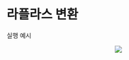 # 라플라스 변환

실행 예시
<p align="center"><img src=https://blog.kakaocdn.net/dn/cuxcnn/btq8Pvc02H0/TNTZRJiq8f8IzlpdUanKt0/img.png
"></p>


